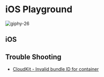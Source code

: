 # iOS Playground
![giphy-26](https://user-images.githubusercontent.com/12765774/164473461-d4f5ce13-5cb8-43e7-be93-7304110a0a69.gif)

## iOS

## Trouble Shooting
* [CloudKit - Invalid bundle ID for container](https://github.com/HugoPrinsloo/iOS-Playground/blob/develop/Trouble%20Shooting/Cloudkit%20issues.md)



